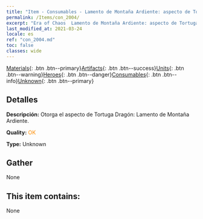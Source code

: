 ```yaml
---
title: "Item - Consumables - Lamento de Montaña Ardiente: aspecto de Tortuga Dragón"
permalink: /Items/con_2004/
excerpt: "Era of Chaos  Lamento de Montaña Ardiente: aspecto de Tortuga Dragón"
last_modified_at: 2021-03-24
locale: es
ref: "con_2004.md"
toc: false
classes: wide
---
```

 [Materials](/es/Items/){: .btn .btn--primary}[Artifacts](/es/Items/Artifacts/){: .btn .btn--success}[Units](/es/Items/Units/){: .btn .btn--warning}[Heroes](/es/Items/Heroes/){: .btn .btn--danger}[Consumables](/es/Items/Consumables/){: .btn .btn--info}[Unknown](/es/Items/Unknown/){: .btn .btn--primary}

## Detalles
 **Descripción:** Otorga el aspecto de Tortuga Dragón: Lamento de Montaña Ardiente.

 **Quality:** <span style="color: #FF8C00">OK</span>

 **Type:** Unknown

## Gather

  None

## This item contains:

  None

